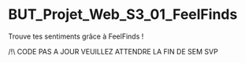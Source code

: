 # BUT_Projet_Web_S3_01_FeelFinds
Trouve tes sentiments grâce à FeelFinds !


/!\ CODE PAS A JOUR VEUILLEZ ATTENDRE LA FIN DE SEM SVP
